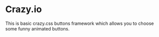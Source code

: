 # Crazy.io
This is basic crazy.css buttons framework which allows you to choose some funny animated buttons.
